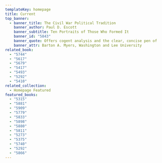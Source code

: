 ```yaml
---
templateKey: homepage
title: Current
top_banner:
  - banner_title: The Civil War Political Tradition
    banner_author: Paul D. Escott
    banner_subtitle: Ten Portraits of Those Who Formed It
    banner_id: "5843"
    banner_quote: Offers cogent analysis and the clear, concise pen of a practiced master.
    banner_attr: Barton A. Myers, Washington and Lee University
related_book:
  - "5744"
  - "5617"
  - "5679"
  - "5417"
  - "5493"
  - "5292"
  - "5410"
related_collection:
  - Homepage Featured
featured_books:
  - "5315"
  - "5881"
  - "5909"
  - "5779"
  - "5833"
  - "5898"
  - "5880"
  - "5811"
  - "5273"
  - "5375"
  - "5740"
  - "5292"
  - "5866"
---
```

